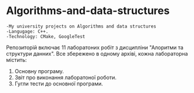 # Algorithms-and-data-structures
```
-My university projects on Algorithms and data structures
-Langugage: C++.
-Technology: CMake, GoogleTest
```
Репозиторій включає 11 лаборатоних робіт з дисципліни "Алоритми та структури данних". Все збережено в одному архіві, кожна лабораторна містить:

1. Основну програму.
2. Звіт про виконання лаборатоної роботи.
3. Гугли тести до основної програми.

